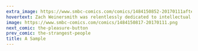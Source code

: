 ```yaml
---
extra_image: https://www.smbc-comics.com/comics/1484150852-20170111after.png
hovertext: Zach Weinersmith was relentlessly dedicated to intellectual comedy.
image: https://www.smbc-comics.com/comics/1484150817-20170111.png
next_comic: the-pleasure-button
prev_comic: the-strangest-people
title: A Sample
---
```


